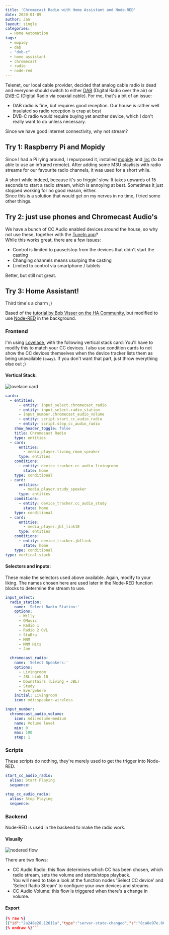 ```yaml
---
title: 'Chromecast Radio with Home Assistant and Node-RED'
date: 2020-01-09
author: Jan
layout: single
categories:
  - Home Automation
tags:
  - mopidy
  - dab
  - "dvb-c"
  - home assistant
  - chromecast
  - radio
  - node-red
---
```

Telenet, our local cable provider, decided that analog cable radio is dead and everyone should switch to either [DAB](https://en.wikipedia.org/wiki/Digital_Audio_Broadcasting) (Digital Radio over the air) or [DVB-C](https://en.wikipedia.org/wiki/DVB-C) (Digital Radio via coaxial cable). For me, that's a bit of an issue:
* DAB radio is fine, but requires good reception. Our house is rather well insulated so radio reception is crap at best
* DVB-C radio would require buying yet another device, which I don't really want to do unless necessary.

Since we have good internet connectivity, why not stream?

## Try 1: Raspberry Pi and Mopidy  
Since I had a Pi lying around, I repurposed it, installed [mopidy](https://mopidy.com/) and [lirc](https://lirc.org) (to be able to use an infrared remote).
After adding some M3U playlists with radio streams for our favourite radio channels, it was used for a short while.

A short while indeed, because it's so friggin' slow. It takes upwards of 15 seconds to start a radio stream, which is annoying at best. Sometimes it just stopped working for no good reason, either.  
Since this is a solution that would get on my nerves in no time, I tried some other things.

## Try 2: just use phones and Chromecast Audio's
We have a bunch of CC Audio enabled devices around the house, so why not use these, together with the [TuneIn app](https://tunein.com/)?  
While this works great, there are a few issues:
* Control is limited to pause/stop from the devices that didn't start the casting
* Changing channels means usurping the casting
* Limited to control via smartphone / tablets

Better, but still not great.

## Try 3: Home Assistant!
Third time's a charm ;)

Based of the [tutorial by Bob Visser on the HA Community](https://community.home-assistant.io/t/chromecast-radio-with-station-and-player-selection/12732), but modified to use [Node-RED](https://nodered.org/) in the background.

### Frontend
I'm using [Lovelace](https://www.home-assistant.io/lovelace/), with the following vertical stack card:
You'll have to modify this to match your CC devices. I also use condition cards to not show the CC devices themselves when the device tracker lists them as being unavailable (`away`). 
If you don't want that part, just throw everything else out ;)

#### Vertical Stack:
![lovelace card](/assets/images/2020/01/cc_radio.png "Lovelace card")

```yaml
cards:
  - entities:
      - entity: input_select.chromecast_radio
      - entity: input_select.radio_station
      - input_number.chromecast_audio_volume
      - entity: script.start_cc_audio_radio
      - entity: script.stop_cc_audio_radio
    show_header_toggle: false
    title: Chromecast Radio
    type: entities
  - card:
      entities:
        - media_player.living_room_speaker
      type: entities
    conditions:
      - entity: device_tracker.cc_audio_livingroom
        state: home
    type: conditional
  - card:
      entities:
        - media_player.study_speaker
      type: entities
    conditions:
      - entity: device_tracker.cc_audio_study
        state: home
    type: conditional
  - card:
      entities:
        - media_player.jbl_link10
      type: entities
    conditions:
      - entity: device_tracker.jbllink
        state: home
    type: conditional
type: vertical-stack
```

#### Selectors and inputs:
These make the selectors used above available. Again, modify to your liking.
The names chosen here are used later in the Node-RED function blocks to determine the stream to use.
 
```yaml
input_select:
  radio_station:
    name: 'Select Radio Station:'
    options:
      - Willy
      - QMusic
      - Radio 1
      - Radio 2 OVL
      - StuBru
      - MNM
      - MNM Hits
      - Joe

  chromecast_radio:
    name: 'Select Speakers:'
    options:
      - Livingroom
      - JBL Link 10
      - Downstairs (Living + JBL)
      - Study
      - Everywhere
    initial: Livingroom
    icon: mdi:speaker-wireless

input_number:
  chromecast_audio_volume:
    icon: mdi:volume-medium
    name: Volume level
    min: 0
    max: 100
    step: 1
```

### Scripts
These scripts do nothing, they're merely used to get the trigger into Node-RED.

```yaml
start_cc_audio_radio:
  alias: Start Playing
  sequence:

stop_cc_audio_radio:
  alias: Stop Playing
  sequence:
```

### Backend
Node-RED is used in the backend to make the radio work.

#### Visually
![nodered flow](/assets/images/2020/01/nodered-flow.png "Node-RED flow")

There are two flows:
* CC Audio Radio: this flow determines which CC has been chosen, which radio stream, sets the volume and starts/stops playback.  
You will need to take a look at the function nodes 'Select CC device' and 'Select Radio Stream' to configure your own devices and streams.
* CC Audio Volume: this flow is triggered when there's a change in volume.


#### Export
```json
{% raw %}
[{"id":"2a248e28.12611a","type":"server-state-changed","z":"8ca6e97e.06058","name":"CC Volume Changed","server":"5f01146c.501bec","version":1,"exposeToHomeAssistant":false,"haConfig":[{"property":"name","value":""},{"property":"icon","value":""}],"entityidfilter":"input_number.chromecast_audio_volume","entityidfiltertype":"exact","outputinitially":false,"state_type":"str","haltifstate":"","halt_if_type":"str","halt_if_compare":"is","outputs":1,"output_only_on_state_change":true,"x":120,"y":460,"wires":[["e0b7feef.4ccf38"]]},{"id":"3fd74670.2961fa","type":"server-events","z":"8ca6e97e.06058","name":"Filter call_service calls","server":"5f01146c.501bec","event_type":"call_service","exposeToHomeAssistant":false,"haConfig":[{"property":"name","value":""},{"property":"icon","value":""}],"x":120,"y":200,"wires":[["c08a97dc.4ecc1"]]},{"id":"c08a97dc.4ecc1","type":"switch","z":"8ca6e97e.06058","name":"CC Audio Radio","property":"payload.event.service","propertyType":"msg","rules":[{"t":"eq","v":"start_cc_audio_radio","vt":"str"},{"t":"eq","v":"stop_cc_audio_radio","vt":"str"}],"checkall":"true","repair":false,"outputs":2,"x":320,"y":200,"wires":[["ae2df3b4.dd1ce8"],["e9f15753.1e3c6"]]},{"id":"ffdf1379.94e5f","type":"function","z":"8ca6e97e.06058","name":"Select CC device","func":"const globalHomeAssistant = global.get('homeassistant');\nconst selected_cc = globalHomeAssistant.homeAssistant.states[\"input_select.chromecast_radio\"].state;\n\n\nif (selected_cc == \"Livingroom\") {\n    msg.audio_cc_target = \"media_player.living_room_speaker\";\n} else if (selected_cc == \"Downstairs (Living + JBL)\") {\n    msg.audio_cc_target =  \"media_player.downstairs_speakers\";\n} else if (selected_cc == \"JBL Link 10\") {\n    msg.audio_cc_target =  \"media_player.jbl_link10\";\n} else if (selected_cc == \"Study\") {\n    msg.audio_cc_target =  \"media_player.study_speaker\";\n} else if (selected_cc == \"Everywhere\") {\n    msg.audio_cc_target = \"media_player.all_chromecast_audio\";\n}\n\nreturn msg;","outputs":1,"noerr":0,"x":770,"y":200,"wires":[["6e3924e9.5c58bc"]]},{"id":"d337d852.486ed","type":"function","z":"8ca6e97e.06058","name":"Select Radio Stream","func":"const globalHomeAssistant = global.get('homeassistant');\nconst selected_stream = globalHomeAssistant.homeAssistant.states[\"input_select.radio_station\"].state;\n\nvar temp;\n\nif (selected_stream == \"Willy\") {\n    temp = \"http://20043.live.streamtheworld.com/WILLY.mp3\";\n} else if (selected_stream == \"QMusic\") {\n    temp =  \"http://21633.live.streamtheworld.com/QMUSIC.mp3\";\n} else if (selected_stream == \"StuBru\") {\n    temp =  \"http://icecast.vrtcdn.be/stubru-high.mp3\";\n} else if (selected_stream == \"MNM Hits\") {\n    temp =  \"http://icecast.vrtcdn.be/mnm_hits-high.mp3\";\n} else if (selected_stream == \"MNM\") {\n    temp =  \"http://icecast.vrtcdn.be/mnm-high.mp3\";\n} else if (selected_stream == \"Radio 1\") {\n    temp =  \"http://icecast.vrtcdn.be/radio1-high.mp3\";\n} else if (selected_stream == \"Radio 2 OVL\") {\n    temp =  \"http://icecast.vrtcdn.be/ra2ovl-high.mp3\";\n} else if (selected_stream == \"Joe\") {\n    temp =  \"http://playerservices.streamtheworld.com/api/livestream-redirect/JOE.mp3\";\n}\n\nmsg.audio_cc_stream = temp\nreturn msg;","outputs":1,"noerr":0,"x":780,"y":280,"wires":[["6230e6de.d3a8a"]]},{"id":"6230e6de.d3a8a","type":"api-call-service","z":"8ca6e97e.06058","name":"Start playback","server":"5f01146c.501bec","version":1,"debugenabled":false,"service_domain":"media_player","service":"play_media","entityId":"{{audio_cc_target}}","data":"{\"media_content_id\":\"{{{audio_cc_stream}}}\",\"media_content_type\":\"music\"}","dataType":"json","mergecontext":"","output_location":"blaat","output_location_type":"msg","mustacheAltTags":false,"x":760,"y":340,"wires":[["792d400e.1f8fc8"]]},{"id":"ae2df3b4.dd1ce8","type":"change","z":"8ca6e97e.06058","name":"Record Start","rules":[{"t":"set","p":"audio_cc_state","pt":"msg","to":"play_media","tot":"str"}],"action":"","property":"","from":"","to":"","reg":false,"x":510,"y":180,"wires":[["ffdf1379.94e5f"]]},{"id":"e9f15753.1e3c6","type":"change","z":"8ca6e97e.06058","name":"Record Stop","rules":[{"t":"set","p":"audio_cc_state","pt":"msg","to":"media_stop","tot":"str"}],"action":"","property":"","from":"","to":"","reg":false,"x":510,"y":220,"wires":[["ffdf1379.94e5f"]]},{"id":"792d400e.1f8fc8","type":"debug","z":"8ca6e97e.06058","name":"","active":false,"tosidebar":true,"console":false,"tostatus":false,"complete":"true","targetType":"full","x":930,"y":340,"wires":[]},{"id":"46bff032.8b671","type":"api-call-service","z":"8ca6e97e.06058","name":"Stop playback","server":"5f01146c.501bec","version":1,"debugenabled":false,"service_domain":"media_player","service":"media_stop","entityId":"{{audio_cc_target}}","data":"","dataType":"json","mergecontext":"","output_location":"blaat","output_location_type":"msg","mustacheAltTags":false,"x":500,"y":340,"wires":[[]]},{"id":"6e3924e9.5c58bc","type":"switch","z":"8ca6e97e.06058","name":"Start/Stop?","property":"audio_cc_state","propertyType":"msg","rules":[{"t":"eq","v":"play_media","vt":"str"},{"t":"eq","v":"media_stop","vt":"str"}],"checkall":"true","repair":false,"outputs":2,"x":510,"y":280,"wires":[["d337d852.486ed","1271548.40d60ac"],["46bff032.8b671"]]},{"id":"e0b7feef.4ccf38","type":"function","z":"8ca6e97e.06058","name":"Select CC device","func":"const globalHomeAssistant = global.get('homeassistant');\nconst selected_cc = globalHomeAssistant.homeAssistant.states[\"input_select.chromecast_radio\"].state;\n\n\nif (selected_cc == \"Livingroom\") {\n    msg.audio_cc_target = \"media_player.living_room_speaker\";\n} else if (selected_cc == \"Downstairs (Living + JBL)\") {\n    msg.audio_cc_target =  \"media_player.downstairs_speakers\";\n} else if (selected_cc == \"JBL Link 10\") {\n    msg.audio_cc_target =  \"media_player.jbl_link10\";\n} else if (selected_cc == \"Study\") {\n    msg.audio_cc_target =  \"media_player.study_speaker\";\n} else if (selected_cc == \"Everywhere\") {\n    msg.audio_cc_target = \"media_player.all_chromecast_audio\";\n}\n\nreturn msg;","outputs":1,"noerr":0,"x":350,"y":460,"wires":[["1271548.40d60ac"]]},{"id":"1a87ad8c.63413a","type":"api-call-service","z":"8ca6e97e.06058","name":"Set volume","server":"5f01146c.501bec","version":1,"debugenabled":false,"service_domain":"media_player","service":"volume_set","entityId":"{{audio_cc_target}}","data":"{\"volume_level\":{{payload}}}","dataType":"json","mergecontext":"","output_location":"","output_location_type":"none","mustacheAltTags":false,"x":930,"y":460,"wires":[[]]},{"id":"dd506809.312d88","type":"comment","z":"8ca6e97e.06058","name":"CC Audio Radio","info":"","x":100,"y":160,"wires":[]},{"id":"1271548.40d60ac","type":"function","z":"8ca6e97e.06058","name":"Calculate volume","func":"const globalHomeAssistant = global.get('homeassistant');\nconst volume_level = globalHomeAssistant.homeAssistant.states[\"input_number.chromecast_audio_volume\"].state;\n\nmsg.payload = volume_level / 100;\n\nreturn msg;","outputs":1,"noerr":0,"x":750,"y":460,"wires":[["1a87ad8c.63413a"]]},{"id":"9fb0e13b.076a18","type":"comment","z":"8ca6e97e.06058","name":"CC Audio Volume","info":"","x":110,"y":420,"wires":[]},{"id":"5f01146c.501bec","type":"server","z":"","name":"Home Assistant"}]
{% endraw %}```

